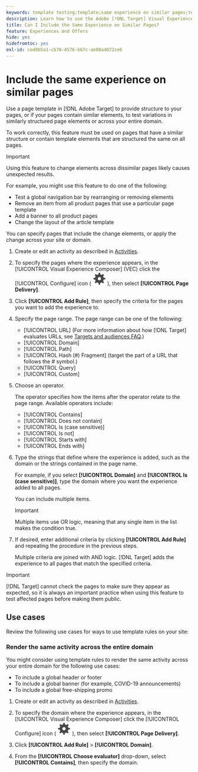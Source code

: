 ```yaml
---
keywords: template testing;template;same experience on similar pages;template test
description: Learn how to use the Adobe [!DNL Target] Visual Experience Composer (VEC) to include the same experience on multiple pages that are similarly structured or contain the same template elements.
title: Can I Include the Same Experience on Similar Pages?
feature: Experiences and Offers
hide: yes
hidefromtoc: yes
exl-id: ced0b5a1-cb78-4576-b67c-ae88ad072ce6
---
```

# Include the same experience on similar pages

Use a page template in [!DNL Adobe Target] to provide structure to your pages, or if your pages contain similar elements, to test variations in similarly structured page elements or across your entire domain.

To work correctly, this feature must be used on pages that have a similar structure or contain template elements that are structured the same on all pages.

>[!IMPORTANT]
>
>Using this feature to change elements across dissimilar pages likely causes unexpected results.

For example, you might use this feature to do one of the following:

* Test a global navigation bar by rearranging or removing elements 
* Remove an item from all product pages that use a particular page template 
* Add a banner to all product pages 
* Change the layout of the article template

You can specify pages that include the change elements, or apply the change across your site or domain. 

1. Create or edit an activity as described in [Activities](/help/main/c-activities/activities.md#concept_D317A95A1AB54674BA7AB65C7985BA03).

1. To specify the pages where the experience appears, in the [!UICONTROL Visual Experience Composer] (VEC) click the [!UICONTROL Configure] icon ( ![Configure icon](/help/main/assets/icons/Setting.svg) ), then select **[!UICONTROL Page Delivery]**.

1. Click **[!UICONTROL Add Rule]**, then specify the criteria for the pages you want to add the experience to.

1. Specify the page range. The page range can be one of the following:

    * [!UICONTROL URL] (For more information about how [!DNL Target] evaluates URLs, see [Targets and audiences FAQ](/help/main/c-target/c-troubleshooting-targets-and-audiences/troubleshooting-targets-and-audiences.md).)
    * [!UICONTROL Domain]
    * [!UICONTROL Path]
    * [!UICONTROL Hash (#) Fragment] (target the part of a URL that follows the # symbol.) 
    * [!UICONTROL Query]
    * [!UICONTROL Custom]

1. Choose an operator.

   The operator specifies how the items after the operator relate to the page range. Available operators include:

    * [!UICONTROL Contains]
    * [!UICONTROL Does not contain]
    * [!UICONTROL Is (case sensitive)]
    * [!UICONTROL Is not]
    * [!UICONTROL Starts with]
    * [!UICONTROL Ends with]

1. Type the strings that define where the experience is added, such as the domain or the strings contained in the page name.

   For example, if you select **[!UICONTROL Domain]** and **[!UICONTROL Is (case sensitive)]**, type the domain where you want the experience added to all pages.

   You can include multiple items.

   >[!IMPORTANT]
   >
   >Multiple items use OR logic, meaning that any single item in the list makes the condition true.

1. If desired, enter additional criteria by clicking **[!UICONTROL Add Rule]** and repeating the procedure in the previous steps.

   Multiple criteria are joined with AND logic. [!DNL Target] adds the experience to all pages that match the specified criteria.

>[!IMPORTANT]
>
> [!DNL Target] cannot check the pages to make sure they appear as expected, so it is always an important practice when using this feature to test affected pages before making them public.

## Use cases

Review the following use cases for ways to use template rules on your site:

### Render the same activity across the entire domain

You might consider using template rules to render the same activity across your entire domain for the following use cases:

* To include a global header or footer
* To include a global banner (for example, COVID-19 announcements)
* To include a global free-shipping promo

1. Create or edit an activity as described in [Activities](/help/main/c-activities/activities.md#concept_D317A95A1AB54674BA7AB65C7985BA03).

1. To specify the domain where the experience appears, in the [!UICONTROL Visual Experience Composer] click the [!UICONTROL Configure] icon ( ![Configure icon](/help/main/assets/icons/Setting.svg) ), then select **[!UICONTROL Page Delivery]**.

1. Click **[!UICONTROL Add Rule]** > **[!UICONTROL Domain]**.

1. From the **[!UICONTROL Choose evaluator]** drop-down, select **[!UICONTROL Contains]**, then specify the domain.
